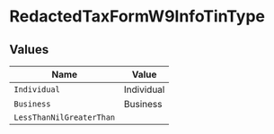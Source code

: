 # RedactedTaxFormW9InfoTinType


## Values

| Name                     | Value                    |
| ------------------------ | ------------------------ |
| `Individual`             | Individual               |
| `Business`               | Business                 |
| `LessThanNilGreaterThan` | <nil>                    |